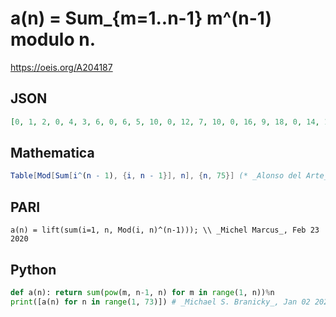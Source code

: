 # a\(n\) \= Sum\_\{m\=1\.\.n\-1\} m^\(n\-1\) modulo n\.
https://oeis.org/A204187
## JSON
```JSON
[0, 1, 2, 0, 4, 3, 6, 0, 6, 5, 10, 0, 12, 7, 10, 0, 16, 9, 18, 0, 14, 11, 22, 0, 20, 13, 18, 0, 28, 15, 30, 0, 22, 17, 0, 0, 36, 19, 26, 0, 40, 21, 42, 0, 21, 23, 46, 0, 42, 25, 34, 0, 52, 27, 0, 0, 38, 29, 58, 0, 60, 31, 42, 0, 52, 33, 66, 0, 46, 35, 70, 0]
```
## Mathematica
```Mathematica
Table[Mod[Sum[i^(n - 1), {i, n - 1}], n], {n, 75}] (* _Alonso del Arte_, May 10 2013 *)
```
## PARI
```PARI
a(n) = lift(sum(i=1, n, Mod(i, n)^(n-1))); \\ _Michel Marcus_, Feb 23 2020
```
## Python
```Python
def a(n): return sum(pow(m, n-1, n) for m in range(1, n))%n
print([a(n) for n in range(1, 73)]) # _Michael S. Branicky_, Jan 02 2022
```
